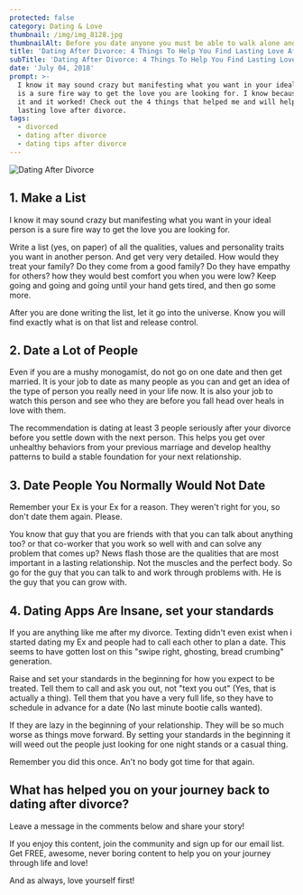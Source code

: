 ```yaml
---
protected: false
category: Dating & Love
thumbnail: /img/img_8128.jpg
thumbnailAlt: Before you date anyone you must be able to walk alone and love yourself first.
title: 'Dating After Divorce: 4 Things To Help You Find Lasting Love After Divorce'
subTitle: 'Dating After Divorce: 4 Things To Help You Find Lasting Love After Divorce'
date: 'July 04, 2018'
prompt: >-
  I know it may sound crazy but manifesting what you want in your ideal person
  is a sure fire way to get the love you are looking for. I know because I did
  it and it worked! Check out the 4 things that helped me and will help you find
  lasting love after divorce.
tags:
  - divorced
  - dating after divorce
  - dating tips after divorce
---
```

![Dating After Divorce](/img/img_8128.jpg "Be Awesome Alone, Heal, & Love Yourself First!")

## 1. Make a List

I know it may sound crazy but manifesting what you want in your ideal person is a sure fire way to get the love you are looking for. 

Write a list (yes, on paper) of all the qualities, values and personality traits you want in another person. And get very very detailed. How would they treat your family? Do they come from a good family? Do they have empathy for others? how they would best comfort you when you were low? Keep going and going and going until your hand gets tired, and then go some more. 

After you are done writing the list, let it go into the universe. Know you will find exactly what is on that list and release control.

## 2. Date a Lot of People

Even if you are a mushy monogamist, do not go on one date and then get married. It is your job to date as many people as you can and get an idea of the type of person you really need in your life now. It is also your job to watch this person and see who they are before you fall head over heals in love with them.

The recommendation is dating at least 3 people seriously after your divorce before you settle down with the next person. This helps you get over unhealthy behaviors from your previous marriage and develop healthy patterns to build a stable foundation for your next relationship.

## 3. Date People You Normally Would Not Date

Remember your Ex is your Ex for a reason. They weren't right for you, so don't date them again. Please. 

You know that guy that you are friends with that you can talk about anything too? or that co-worker that you work so well with and can solve any problem that comes up? News flash those are the qualities that are most important in a lasting relationship. Not the muscles and the perfect body. So go for the guy that you can talk to and work through problems with. He is the guy that you can grow with.

## 4. Dating Apps Are Insane, set your standards

If you are anything like me after my divorce. Texting didn't even exist when i started dating my Ex and people had to call each other to plan a date. This seems to have gotten lost on this "swipe right, ghosting, bread crumbing" generation. 

Raise and set your standards in the beginning for how you expect to be treated. Tell them to call and ask you out, not "text you out" (Yes, that is actually a thing). Tell them that you have a very full life, so they have to schedule in advance for a date (No last minute bootie calls wanted). 

If they are lazy in the beginning of your relationship. They will be so much worse as things move forward. By setting your standards in the beginning it will weed out the people just looking for one night stands or a casual thing. 

Remember you did this once. An't no body got time for that again.

## What has helped you on your journey back to dating after divorce?

Leave a message in the comments below and share your story! 

If you enjoy this content, join the community and sign up for our email list. Get FREE, awesome, never boring content to help you on your journey through life and love! 

And as always, love yourself first!
